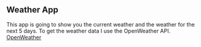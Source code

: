 ## Weather App

This app is going to show you the current weather and the weather for the next 5 days.
To get the weather data I use the OpenWeather API.
[OpenWeather](https://openweathermap.org/)
